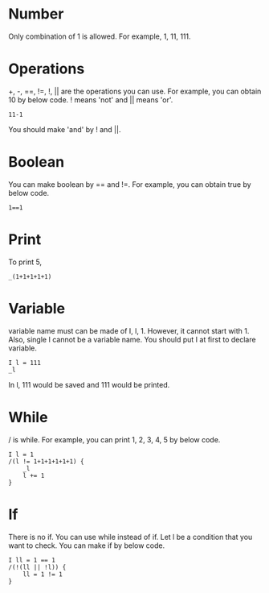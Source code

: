 # Number
Only combination of 1 is allowed. For example, 1, 11, 111.

# Operations
+, -, ==, !=, !, || are the operations you can use. For example, you can obtain 10 by below code.
! means 'not' and || means 'or'.
```
11-1
```
You should make 'and' by ! and ||.

# Boolean
You can make boolean by == and !=. For example, you can obtain true by below code.
```
1==1
```

# Print
To print 5,
```
_(1+1+1+1+1)
```

# Variable
variable name must can be made of I, l, 1. However, it cannot start with 1. Also, single I cannot be a variable name.
You should put I at first to declare variable.
```
I l = 111
_l
```
In l, 111 would be saved and 111 would be printed.

# While
/ is while. For example, you can print 1, 2, 3, 4, 5 by below code.
```
I l = 1
/(l != 1+1+1+1+1+1) {
    _l
    l += 1
}
```

# If
There is no if. You can use while instead of if. Let l be a condition that you want to check. You can make if by below code.
```
I ll = 1 == 1
/(!(ll || !l)) {
    ll = 1 != 1
}
```